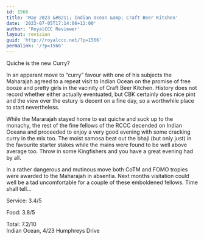 ```yaml
---
id: 1566
title: 'May 2023 &#8211; Indian Ocean &amp; Craft Beer Kitchen'
date: '2023-07-05T17:14:06+12:00'
author: 'RoyalCCC Reviewer'
layout: revision
guid: 'http://royalccc.net/?p=1566'
permalink: '/?p=1566'
---
```


Quiche is the new Curry?

In an apparant move to “curry” favour with one of his subjects the Maharajah agreed to a repeat visit to Indian Ocean on the promise of free booze and pretty girls in the vacinity of Craft Beer Kitchen. History does not record whether either actually eventuated, but CBK certainly does nice pint and the view over the estury is decent on a fine day, so a worthwhile place to start nevertheless.

While the Mararajah stayed home to eat quiche and suck up to the monachy, the rest of the fine fellows of the RCCC decended on Indian Oceana and proceeded to enjoy a very good evening with some cracking curry in the mix too. The moist samosa beat out the bhaji (but only just) in the favourite starter stakes while the mains were found to be well above average too. Throw in some Kingfishers and you have a great evening had by all.

In a rather dangerous and mutinous move both CoTM and FOMO tropies were awarded to the Maharajah in absentia. Next months visitation could well be a tad uncomfortable for a couple of these emboldened fellows. Time shall tell…

Service: 3.4/5

Food: 3.8/5

Total: 7.2/10  
Indian Ocean, 4/23 Humphreys Drive